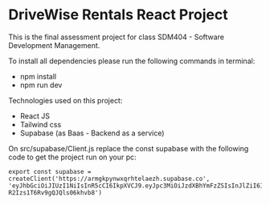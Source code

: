 # DriveWise Rentals React Project

This is the final assessment project for class SDM404 - Software Development Management.

To install all dependencies please run the following commands in terminal:
- npm install
- npm run dev

Technologies used on this project:
- React JS
- Tailwind css
- Supabase (as Baas - Backend as a service)

On src/supabase/Client.js replace the const supabase with the following code to get the project run on your pc:
```
export const supabase = createClient('https://armgkpynwxqrhtelaezh.supabase.co', 'eyJhbGciOiJIUzI1NiIsInR5cCI6IkpXVCJ9.eyJpc3MiOiJzdXBhYmFzZSIsInJlZiI6ImFybWdrcHlud3hxcmh0ZWxhZXpoIiwicm9sZSI6ImFub24iLCJpYXQiOjE3MTIyOTE5MzEsImV4cCI6MjAyNzg2NzkzMX0.u4EY6fEWP9vwCDzTIC-R2Izs1T6Rv9gQJQls06khvb8')
```